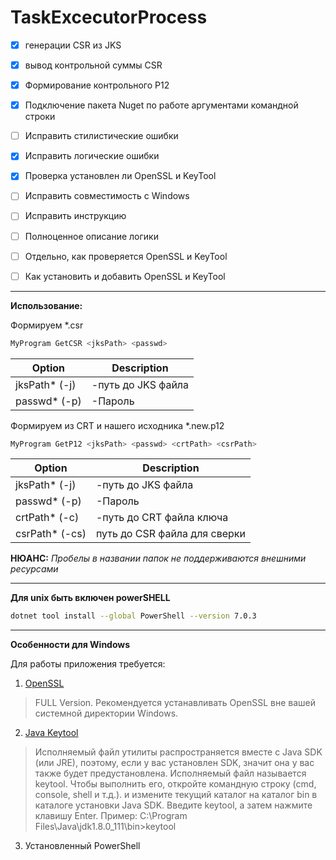 # TaskExcecutorProcess

- [x] генерации CSR из JKS
- [x] вывод контрольной суммы CSR
- [x] Формирование контрольного P12

- [x] Подключение пакета Nuget по работе аргументами командной строки
- [ ] Исправить стилистические ошибки
- [x] Исправить логические ошибки
- [x] Проверка установлен ли OpenSSL и KeyTool
- [ ] Исправить совместимость с Windows

- [ ] Исправить инструкцию
- [ ] Полноценное описание логики
- [ ] Отдельно, как проверяется OpenSSL и KeyTool
- [ ] Как установить и добавить OpenSSL и KeyTool

***
**Использование:**

Формируем *.csr
 ```bash */
 MyProgram GetCSR <jksPath> <passwd>
 ```
| Option | Description |
| ------ | ------ |
| jksPath* (-j) | -путь до JKS файла |
| passwd* (-p) | -Пароль |
 
Формируем из CRT и нашего исходника *.new.p12
```bash */
MyProgram GetP12 <jksPath> <passwd> <crtPath> <csrPath> 
```
| Option | Description |
| ------ | ------ |
| jksPath* (-j) | -путь до JKS файла |
| passwd* (-p) | -Пароль |
| crtPath* (-c) | -путь до CRT файла ключа |
| csrPath* (-cs) | путь до CSR файла для сверки |



**НЮАНС:** *Пробелы в названии папок не поддерживаются внешними ресурсами*


***
**Для unix быть включен powerSHELL** 
```bash */
dotnet tool install --global PowerShell --version 7.0.3
```
***
**Особенности для Windows**

Для работы приложения требуется:
1. [OpenSSL](https://slproweb.com/products/Win32OpenSSL.html)
>FULL Version.
>Рекомендуется устанавливать OpenSSL вне вашей системной директории Windows.
2. [Java Keytool](https://www.java.com/ru/download/)
>Исполняемый файл утилиты распространяется вместе с Java SDK (или JRE), поэтому, если у вас установлен SDK, значит она у вас также будет предустановлена.
Исполняемый файл называется keytool. Чтобы выполнить его, откройте командную строку (cmd, console, shell и т.д.). и измените текущий каталог на каталог bin в каталоге установки Java SDK. Введите keytool, а затем нажмите клавишу Enter. 
>Пример: C:\Program Files\Java\jdk1.8.0_111\bin>keytool
3. Установленный PowerShell

